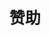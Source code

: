 ---
title: 赞助
redirect_from:
  - /link/sponsor
  - /link/sponsor/
redirect_to: https://afdian.net/@genteure
---
